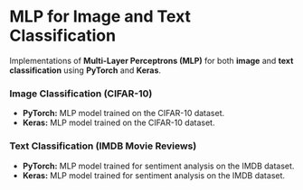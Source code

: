# MLP for Image and Text Classification  

Implementations of **Multi-Layer Perceptrons (MLP)** for both **image** and **text classification** using **PyTorch** and **Keras**.  


### Image Classification (CIFAR-10)  
- **PyTorch:** MLP model trained on the CIFAR-10 dataset.  
- **Keras:** MLP model trained on the CIFAR-10 dataset.  

### Text Classification (IMDB Movie Reviews)  
- **PyTorch:** MLP model trained for sentiment analysis on the IMDB dataset.  
- **Keras:** MLP model trained for sentiment analysis on the IMDB dataset.  
